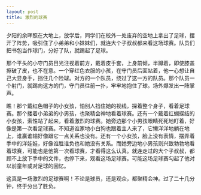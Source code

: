 ```yaml
---
layout: post
title: 激烈的球赛
---
```



夕阳的余晖照在大地上，放学后，同学们在校外一处废弃的空地上拿出了足球，摆开了阵势，吸引住了小弟弟和小妹妹们，就连大个子叔叔都来看这场球赛。队员们把书包当作球门，分好了队，就踢起了足球。

那个平头的小守门员目光注视着前方，戴着皮手套，上身前倾，半蹲着，即使膝盖擦破了皮，也不在意。一个穿红色衣服的小孩，在守门员后面站着，他一心想让自己大显身手，挡住几个险球。对方的一个队员，绕过了这一方的队员。那个队员一个射门，就踢向这方的门，守门员往前一扑，牢牢地抱住了球。场外爆发出一阵掌声。

瞧！那个戴红色帽子的小女孩，怕别人挡住她的视线，探着整个身子，看着足球赛。那个搂着小弟弟的小男孩，也聚精会神地看着球赛。还有一个戴着红蝴蝶结的小女孩，索性站了起来，看着激烈的球赛。她旁边那个小男孩眼睛死死地盯着，好像是第一次看足球赛。不知道谁家地小白狗也跟着主人来了，它懒洋洋地躺在地上，谁赢谁输好像跟它一点关系也没有。还有一个小女孩，脸上没有表情，摆弄着手中的洋娃娃，好像谁胜谁负也和她没有关系。而她旁边地小男孩则兴致勃勃地看着球赛，可能也是他第一次看球赛，才看得这么认真。就连走过的大个子叔叔，都顾不上放下手中的文件，也停下来，观看这场足球赛。可能这场足球赛勾起了他对以前童年或对足球的回忆。

这真是一场激烈的足球赛啊！不论是球员，还是观众，都聚精会神。过了二十几分钟，终于分出了胜负。
